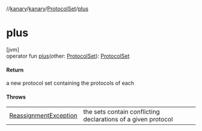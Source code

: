//[kanary](../../../index.md)/[kanary](../index.md)/[ProtocolSet](index.md)/[plus](plus.md)

# plus

[jvm]\
operator fun [plus](plus.md)(other: [ProtocolSet](index.md)): [ProtocolSet](index.md)

#### Return

a new protocol set containing the protocols of each

#### Throws

| | |
|---|---|
| [ReassignmentException](../-reassignment-exception/index.md) | the sets contain conflicting declarations of a given protocol |
